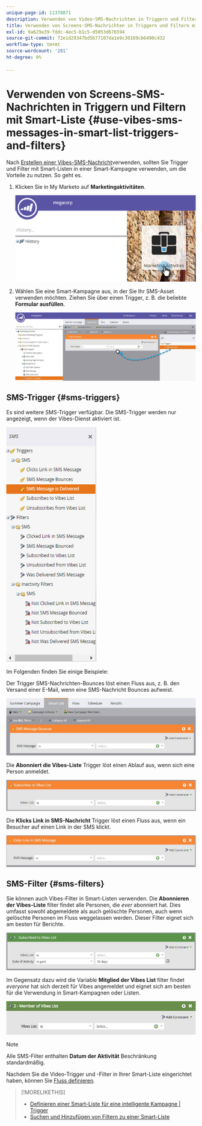 ```yaml
---
unique-page-id: 11378871
description: Verwenden von Video-SMS-Nachrichten in Triggern und Filtern mit intelligenter Liste - Marketo Docs - Produktdokumentation
title: Verwenden von Screens-SMS-Nachrichten in Triggern und Filtern mit Smart-Liste
exl-id: 9a629a39-fddc-4ec5-b1c5-d5053d676594
source-git-commit: 72e1d29347bd5b77107da1e9c30169cb6490c432
workflow-type: tm+mt
source-wordcount: '281'
ht-degree: 0%

---
```


# Verwenden von Screens-SMS-Nachrichten in Triggern und Filtern mit Smart-Liste {#use-vibes-sms-messages-in-smart-list-triggers-and-filters}

Nach [Erstellen einer Vibes-SMS-Nachricht](/help/marketo/product-docs/mobile-marketing/vibes-sms-messages/create-a-vibes-sms-message.md)verwenden, sollten Sie Trigger und Filter mit Smart-Listen in einer Smart-Kampagne verwenden, um die Vorteile zu nutzen. So geht es.

1. Klicken Sie in My Marketo auf **Marketingaktivitäten**.

   ![](assets/image2016-7-28-9-3a48-3a32.png)

1. Wählen Sie eine Smart-Kampagne aus, in der Sie Ihr SMS-Asset verwenden möchten. Ziehen Sie über einen Trigger, z. B. die beliebte **Formular ausfüllen**.

   ![](assets/fills-out-form-pull-over.jpg)

## SMS-Trigger {#sms-triggers}

Es sind weitere SMS-Trigger verfügbar. Die SMS-Trigger werden nur angezeigt, wenn der Vibes-Dienst aktiviert ist.

![](assets/new-sms-search2.png)

Im Folgenden finden Sie einige Beispiele:

Der Trigger SMS-Nachrichten-Bounces löst einen Fluss aus, z. B. den Versand einer E-Mail, wenn eine SMS-Nachricht Bounces aufweist.

![](assets/sms-message-bounces-real.jpg)

Die **Abonniert die Vibes-Liste** Trigger löst einen Ablauf aus, wenn sich eine Person anmeldet.

![](assets/subscribes-to-vibes-list-real.jpg)

Die **Klicks Link in SMS-Nachricht** Trigger löst einen Fluss aus, wenn ein Besucher auf einen Link in der SMS klickt.

![](assets/clicks-link-in-sms-message.jpg)

## SMS-Filter {#sms-filters}

Sie können auch Vibes-Filter in Smart-Listen verwenden. Die **Abonnieren der Vibes-Liste** filter findet alle Personen, die *ever* abonniert hat. Dies umfasst sowohl abgemeldete als auch gelöschte Personen, auch wenn gelöschte Personen im Fluss weggelassen werden. Dieser Filter eignet sich am besten für Berichte.

![](assets/subscribed-to-vibes-list-filter-real.jpg)

Im Gegensatz dazu wird die Variable **Mitglied der Vibes List** filter findet _everyone_ hat sich derzeit für Vibes angemeldet und eignet sich am besten für die Verwendung in Smart-Kampagnen oder Listen.

![](assets/image001.png)

>[!NOTE]
>
>Alle SMS-Filter enthalten **Datum der Aktivität** Beschränkung standardmäßig.

Nachdem Sie die Video-Trigger und -Filter in Ihrer Smart-Liste eingerichtet haben, können Sie [Fluss definieren](/help/marketo/product-docs/mobile-marketing/vibes-sms-messages/add-a-flow-step-for-sms.md).

>[!MORELIKETHIS]
>
>* [Definieren einer Smart-Liste für eine intelligente Kampagne | Trigger](/help/marketo/product-docs/core-marketo-concepts/smart-campaigns/creating-a-smart-campaign/define-smart-list-for-smart-campaign-trigger.md)
>* [Suchen und Hinzufügen von Filtern zu einer Smart-Liste](/help/marketo/product-docs/core-marketo-concepts/smart-lists-and-static-lists/creating-a-smart-list/find-and-add-filters-to-a-smart-list.md)

